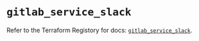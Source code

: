 # `gitlab_service_slack`

Refer to the Terraform Registory for docs: [`gitlab_service_slack`](https://registry.terraform.io/providers/gitlabhq/gitlab/16.6.0/docs/resources/service_slack).
